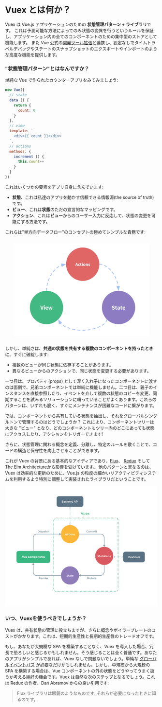 # Vuex とは何か？

Vuex は Vue.js アプリケーションのための **状態管理パターン + ライブラリ**です。
これは予測可能な方法によってのみ状態の変異を行うというルールを保証し、アプリケーション内の全てのコンポーネントのための集中型のストアとして機能します。
また Vue 公式の[開発ツール拡張](https://github.com/vuejs/vue-devtools)と連携し、設定なしでタイムトラベルデバッグやステートのスナップショットのエクスポートやインポートのような高度な機能を提供します。

### "状態管理パターン"とはなんですか？

単純な Vue で作られたカウンターアプリをみてみましょう:

``` js
new Vue({
  // state
  data () {
    return {
      count: 0
    }
  },
  // view
  template: `
    <div>{{ count }}</div>
  `,
  // actions
  methods: {
    increment () {
      this.count++
    }
  }
})
```

これはいくつかの要素をアプリ自身に含んでいます:

- **状態**、これは私達のアプリを動かす信頼できる情報源(the source of truth)です。
- **ビュー**、これは**状態**のただの宣言的なマッピングです。
- **アクション**、これは**ビュー**からのユーザー入力に反応して、状態の変更を可能にする方法です。

これらは"単方向データフロー"のコンセプトの極めてシンプルな責務です:

<p style="text-align: center; margin: 2em">
  <img style="max-width:450px;" src="./images/flow.png">
</p>

しかし、単純さは、**共通の状態を共有する複数のコンポーネントを持ったときに**、すぐに破綻します:

- 複数のビューが同じ状態に依存することがあります。
- 異なるビューからのアクションで、同じ状態を変更する必要があります。

一つ目は、プロパティ (props) として深く入れ子になったコンポーネントに渡すのは面倒で、兄弟コンポーネントでは単純に機能しません。二つ目は、親子のインスタンスを直接参照したり、イベントを介して複数の状態のコピーを変更、同期することを試みるソリューションに頼っていることがよくあります。これらのパターンは、いずれも脆く、すぐにメンテナンスが困難なコードに繋がります。

では、コンポーネントから共有している状態を抽出し、それをグローバルシングルトンで管理するのはどうでしょうか？ これにより、コンポーネントツリーは大きな "ビュー" となり、どのコンポーネントもツリー内のどこにあっても状態にアクセスしたり、アクションをトリガーできます!

さらに、状態管理に関わる概念を定義、分離し、特定のルールを敷くことで、コードの構造と保守性を向上させることができます。

これが Vuex の背景にある基本的なアイディアであり、[Flux](https://facebook.github.io/flux/docs/overview.html)、 [Redux](http://redux.js.org/) そして [The Elm Architecture](https://guide.elm-lang.org/architecture/)から影響を受けています。
他のパターンと異なるのは、Vuex は効率的な更新のために、Vue.js の粒度の細かいリアクティビティシステムを利用するよう特別に調整して実装されたライブラリだということです。

![vuex](./images/vuex.png)

### いつ、Vuexを使うべきでしょうか？

Vuex は、共有状態の管理に役立ちますが、さらに概念やボイラープレートのコストがかかります。これは、短期的生産性と長期的生産性のトレードオフです。

もし、あなたが大規模な SPA を構築することなく、Vuex を導入した場合、冗長で恐ろしいと感じるかもしれません。そう感じることは全く普通です。あなたのアプリがシンプルであれば、Vuex なしで問題ないでしょう。単純な [グローバルイベントバス](http://jp.vuejs.org/v2/guide/components.html#%E8%A6%AA%E5%AD%90%E9%96%93%E4%BB%A5%E5%A4%96%E3%81%AE%E9%80%9A%E4%BF%A1) が必要なだけかもしれません。しかし、中規模から大規模の SPA を構築する場合は、Vue コンポーネントの外の状態をどうやってうまく扱うか考える絶好の機会です。Vuex は自然な次のステップとなるでしょう。これは Redux の作者、Dan Abramov からの良い引用です:

> Flux ライブラリは眼鏡のようなものです: それらが必要になったときに知るのです。
